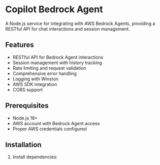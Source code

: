 # Copilot Bedrock Agent

A Node.js service for integrating with AWS Bedrock Agents, providing a RESTful API for chat interactions and session
management.

## Features

- RESTful API for Bedrock Agent interactions
- Session management with history tracking
- Rate limiting and request validation
- Comprehensive error handling
- Logging with Winston
- AWS SDK integration
- CORS support

## Prerequisites

- Node.js 18+
- AWS account with Bedrock Agent access
- Proper AWS credentials configured

## Installation

1. Install dependencies:
